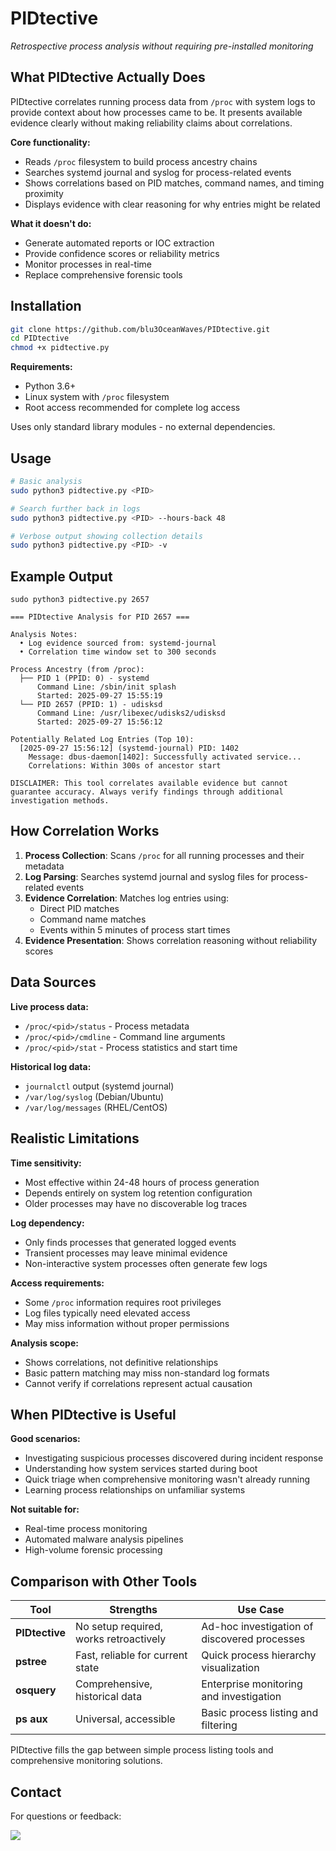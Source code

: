 # PIDtective

*Retrospective process analysis without requiring pre-installed monitoring*

## What PIDtective Actually Does

PIDtective correlates running process data from `/proc` with system logs to provide context about how processes came to be. It presents available evidence clearly without making reliability claims about correlations.

**Core functionality:**
- Reads `/proc` filesystem to build process ancestry chains
- Searches systemd journal and syslog for process-related events  
- Shows correlations based on PID matches, command names, and timing proximity
- Displays evidence with clear reasoning for why entries might be related

**What it doesn't do:**
- Generate automated reports or IOC extraction
- Provide confidence scores or reliability metrics
- Monitor processes in real-time
- Replace comprehensive forensic tools

## Installation

```bash
git clone https://github.com/blu3OceanWaves/PIDtective.git
cd PIDtective
chmod +x pidtective.py
```

**Requirements:**
- Python 3.6+
- Linux system with `/proc` filesystem
- Root access recommended for complete log access

Uses only standard library modules - no external dependencies.

## Usage

```bash
# Basic analysis
sudo python3 pidtective.py <PID>

# Search further back in logs
sudo python3 pidtective.py <PID> --hours-back 48

# Verbose output showing collection details
sudo python3 pidtective.py <PID> -v
```

## Example Output

```
sudo python3 pidtective.py 2657

=== PIDtective Analysis for PID 2657 ===

Analysis Notes:
  • Log evidence sourced from: systemd-journal
  • Correlation time window set to 300 seconds

Process Ancestry (from /proc):
  ├── PID 1 (PPID: 0) - systemd
      Command Line: /sbin/init splash
      Started: 2025-09-27 15:55:19
  └── PID 2657 (PPID: 1) - udisksd
      Command Line: /usr/libexec/udisks2/udisksd
      Started: 2025-09-27 15:56:12

Potentially Related Log Entries (Top 10):
  [2025-09-27 15:56:12] (systemd-journal) PID: 1402
    Message: dbus-daemon[1402]: Successfully activated service...
    Correlations: Within 300s of ancestor start

DISCLAIMER: This tool correlates available evidence but cannot
guarantee accuracy. Always verify findings through additional
investigation methods.
```

## How Correlation Works

1. **Process Collection**: Scans `/proc` for all running processes and their metadata
2. **Log Parsing**: Searches systemd journal and syslog files for process-related events
3. **Evidence Correlation**: Matches log entries using:
   - Direct PID matches
   - Command name matches  
   - Events within 5 minutes of process start times
4. **Evidence Presentation**: Shows correlation reasoning without reliability scores

## Data Sources

**Live process data:**
- `/proc/<pid>/status` - Process metadata
- `/proc/<pid>/cmdline` - Command line arguments
- `/proc/<pid>/stat` - Process statistics and start time

**Historical log data:**
- `journalctl` output (systemd journal)
- `/var/log/syslog` (Debian/Ubuntu)
- `/var/log/messages` (RHEL/CentOS)

## Realistic Limitations

**Time sensitivity:**
- Most effective within 24-48 hours of process generation
- Depends entirely on system log retention configuration
- Older processes may have no discoverable log traces

**Log dependency:**
- Only finds processes that generated logged events
- Transient processes may leave minimal evidence
- Non-interactive system processes often generate few logs

**Access requirements:**
- Some `/proc` information requires root privileges
- Log files typically need elevated access
- May miss information without proper permissions

**Analysis scope:**
- Shows correlations, not definitive relationships
- Basic pattern matching may miss non-standard log formats
- Cannot verify if correlations represent actual causation

## When PIDtective is Useful

**Good scenarios:**
- Investigating suspicious processes discovered during incident response
- Understanding how system services started during boot
- Quick triage when comprehensive monitoring wasn't already running
- Learning process relationships on unfamiliar systems

**Not suitable for:**
- Real-time process monitoring
- Automated malware analysis pipelines
- High-volume forensic processing

## Comparison with Other Tools

| Tool | Strengths | Use Case |
|------|-----------|----------|
| **PIDtective** | No setup required, works retroactively | Ad-hoc investigation of discovered processes |
| **pstree** | Fast, reliable for current state | Quick process hierarchy visualization |
| **osquery** | Comprehensive, historical data | Enterprise monitoring and investigation |
| **ps aux** | Universal, accessible | Basic process listing and filtering |

PIDtective fills the gap between simple process listing tools and comprehensive monitoring solutions.

## Contact

For questions or feedback:

<a href="https://www.linkedin.com/in/yassin-el-wardioui-34016b332" target="_blank">
  <img src="https://img.shields.io/badge/LinkedIn-Connect-0077B5?style=for-the-badge&logo=linkedin&logoColor=white" />
</a>
